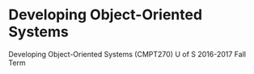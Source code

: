 # Developing Object-Oriented Systems
 Developing Object-Oriented Systems (CMPT270) U of S 2016-2017 Fall Term
